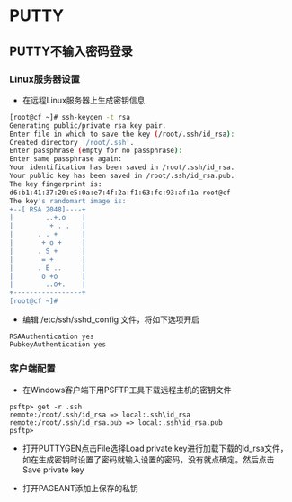 # PUTTY
## PUTTY不输入密码登录

### Linux服务器设置
* 在远程Linux服务器上生成密钥信息
``` bash
[root@cf ~]# ssh-keygen -t rsa
Generating public/private rsa key pair.
Enter file in which to save the key (/root/.ssh/id_rsa):
Created directory '/root/.ssh'.
Enter passphrase (empty for no passphrase):
Enter same passphrase again:
Your identification has been saved in /root/.ssh/id_rsa.
Your public key has been saved in /root/.ssh/id_rsa.pub.
The key fingerprint is:
d6:b1:41:37:20:e5:0a:e7:4f:2a:f1:63:fc:93:af:1a root@cf
The key's randomart image is:
+--[ RSA 2048]----+
|        ..+.o    |
|         + . .   |
|      . . +      |
|       + o +     |
|      . S +      |
|       = +       |
|      . E ..     |
|       o +o      |
|        ..o+.    |
+-----------------+
[root@cf ~]#
```
* 编辑 /etc/ssh/sshd_config 文件，将如下选项开启
```
RSAAuthentication yes
PubkeyAuthentication yes
```

### 客户端配置
* 在Windows客户端下用PSFTP工具下载远程主机的密钥文件
```
psftp> get -r .ssh
remote:/root/.ssh/id_rsa => local:.ssh\id_rsa
remote:/root/.ssh/id_rsa.pub => local:.ssh\id_rsa.pub
psftp>
```

* 打开PUTTYGEN点击File选择Load private key进行加载下载的id_rsa文件，如在生成密钥时设置了密码就输入设置的密码，没有就点确定。然后点击Save private key

* 打开PAGEANT添加上保存的私钥
